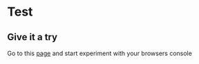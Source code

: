 # Test 

## Give it a try 

Go to this <a href="../testpage/index.html">page</a> and start experiment with your browsers console
